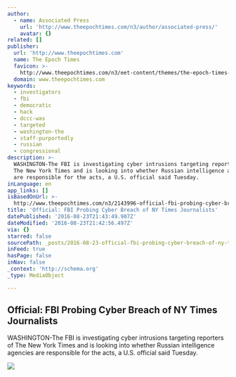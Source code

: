 ```yaml
---
author:
  - name: Associated Press
    url: 'http://www.theepochtimes.com/n3/author/associated-press/'
    avatar: {}
related: []
publisher:
  url: 'http://www.theepochtimes.com'
  name: The Epoch Times
  favicon: >-
    http://www.theepochtimes.com/n3/eet-content/themes/the-epoch-times-3/images/etfavicon.ico
  domain: www.theepochtimes.com
keywords:
  - investigators
  - fbi
  - democratic
  - hack
  - dccc-was
  - targeted
  - washington-the
  - staff-purportedly
  - russian
  - congressional
description: >-
  WASHINGTON-The FBI is investigating cyber intrusions targeting reporters of
  The New York Times and is looking into whether Russian intelligence agencies
  are responsible for the acts, a U.S. official said Tuesday.
inLanguage: en
app_links: []
isBasedOnUrl: >-
  http://www.theepochtimes.com/n3/2143996-official-fbi-probing-cyber-breach-of-ny-times-journalists/
title: 'Official: FBI Probing Cyber Breach of NY Times Journalists'
datePublished: '2016-08-23T21:43:49.907Z'
dateModified: '2016-08-23T21:42:56.497Z'
via: {}
starred: false
sourcePath: _posts/2016-08-23-official-fbi-probing-cyber-breach-of-ny-times-journalists.md
inFeed: true
hasPage: false
inNav: false
_context: 'http://schema.org'
_type: MediaObject

---
```

<article style=""><h1>Official: FBI Probing Cyber Breach of NY Times Journalists</h1><p>WASHINGTON-The FBI is investigating cyber intrusions targeting reporters of The New York Times and is looking into whether Russian intelligence agencies are responsible for the acts, a U.S. official said Tuesday.</p><img src="http://img.theepochtimes.com/n3/eet-content/uploads/2016/08/23/GettyImages-544023710-676x450.jpg" /></article>